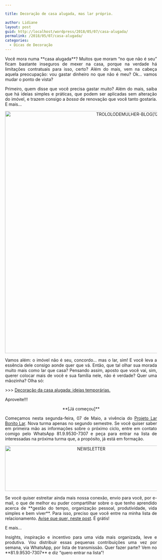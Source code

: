 ```yaml
---

title: Decoração de casa alugada, mas lar próprio.

author: Lidiane
layout: post
guid: http://localhost/wordpress/2018/05/07/casa-alugada/
permalink: /2018/05/07/casa-alugada/
categories:
  - Dicas de Decoração
---
```

<p align="justify">
  Você mora numa **casa alugada**? Muitos que moram “no que não é seu” ficam bastante inseguros de mexer na casa, porque na verdade há limitações contratuais para isso, certo? Além do mais, vem na cabeça aquela preocupação: vou gastar dinheiro no que não é meu? Ok… vamos mudar o ponto de vista?
</p>

<p align="justify">
  Primeiro, quem disse que você precisa gastar muito? Além do mais, saiba que há ideias simples e práticas, que podem ser aplicadas sem alteração do imóvel, e trazem consigo a <em>bossa</em> de renovação que você tanto gostaria. E mais…
</p>

<p align="center">
  <img class="alignnone size-full wp-image-14618" src="http://www.trololodemulher.com.br/blog/wp-content/uploads/2018/05/TROLOLODEMULHER-BLOG12.jpg" alt="TROLOLODEMULHER-BLOG[12]" width="800" height="800" />
</p>

<p align="justify">
  Vamos além: o imóvel não é seu, concordo… mas o lar, sim! E você leva a essência dele consigo aonde quer que vá. Então, que tal olhar sua morada muito mais como lar que casa? Pensando assim, aposto que você vai, sim, querer colocar mais de você e sua família nele, não é verdade? Quer uma mãozinha? Olha só:
</p>

<p align="justify">
  >>> <a href="http://www.trololodemulher.com.br/2015/10/21/decoracao-da-casa-alugada/" target="_blank">Decoração da casa alugada: ideias temporárias.</a>
</p>

<p align="justify">
  Aproveite!!!
</p>

<p style="text-align: center;" align="justify">
  **[Já começou]**
</p>

<p align="justify">
  Começamos nesta segunda-feira, 07 de Maio, a vivência do <a href="http://www.trololodemulher.com.br/projeto-lar-bonito-lar/" target="_blank">Projeto Lar Bonito Lar</a>. Nova turma apenas no segundo semestre. Se você quiser saber em primeira mão as informações sobre o próximo ciclo, entre em contato comigo pelo WhatsApp 81.9.9530-7307 e peça para entrar na lista de interessadas na próxima turma que, a propósito, já está em formação.
</p>

<p align="center">
  <img class="alignnone size-full wp-image-14610" src="http://www.trololodemulher.com.br/blog/wp-content/uploads/2018/04/NEWSLETTER.png" alt="NEWSLETTER" width="556" height="150" />
</p>

<p align="justify">
  Se você quiser estreitar ainda mais nossa conexão, envio para você, por e-mail, o que de melhor eu puder compartilhar sobre o que tenho aprendido acerca de **gestão do tempo, organização pessoal, produtividade, vida simples e bem viver**. Para isso, preciso que você entre na minha lista de relacionamento. <a href="http://www.trololodemulher.com.br/2018/02/28/newsletter/" target="_blank">Avise que quer, neste post</a>. É grátis!
</p>

<p align="justify">
  E mais…
</p>

<p style="text-align: justify;">
  Insights, inspiração e incentivo para uma vida mais organizada, leve e produtiva. Vou distribuir essas pequenas contribuições uma vez por semana, via WhatsApp, por lista de transmissão. Quer fazer parte? Vem no **81.9.9530-7307** e diz &#8220;quero entrar na lista&#8221;!
</p>

&nbsp;